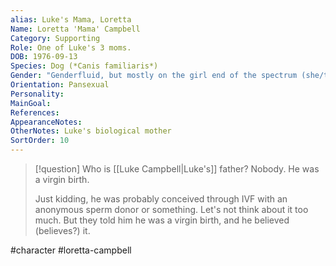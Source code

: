 ```yaml
---
alias: Luke's Mama, Loretta
Name: Loretta 'Mama' Campbell
Category: Supporting
Role: One of Luke's 3 moms.
DOB: 1976-09-13
Species: Dog (*Canis familiaris*)
Gender: "Genderfluid, but mostly on the girl end of the spectrum (she/they)"
Orientation: Pansexual
Personality:
MainGoal:
References:
AppearanceNotes:
OtherNotes: Luke's biological mother
SortOrder: 10
---
```


>[!question] Who is [[Luke Campbell|Luke's]] father?
>Nobody. He was a virgin birth.
>
>Just kidding, he was probably conceived through IVF with an anonymous sperm donor or something. Let's not think about it too much. But they told him he was a virgin birth, and he believed (believes?) it.

#character #loretta-campbell